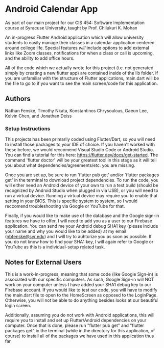 # Android Calendar App

As part of our main project for our CIS 454: Software Implementation course at Syracuse University, taught by Prof. Chilukuri K. Mohan

An in-progress Flutter Android application which will allow university students to easily manage their classes
in a calendar application centered around college life. Special features *will* include options to add external links like Zoom classes,
notifications for when a class or call is upcoming, and the ability to add office hours.

All of the code which we actually wrote for this project (i.e. not generated simply by creating a new flutter app) are contained inside
of the lib folder. If you are unfamiliar with the structure of Flutter applications, main.dart will be the file to go to if you want to
see the main screen/code for this application.

## Authors
Nathan Fenske, 
Timothy Nkata, 
Konstantinos Chrysoulous, 
Gaeun Lee, 
Kelvin Chen, 
and Jonathan Deiss

### Setup Instructions

This projects has been primarily coded using Flutter/Dart, so you will need to install those packages to your IDE of choice. If you haven't worked with these before, we would reccomend Visual Studio Code or Android Studio. You can find a tutorial for this here: https://flutter.dev/docs/get-started. The command 'flutter doctor' will be your greatest tool in this stage as it will tell you about what dependencies/agreements/etc. you are missing.

Once you are set up, be sure to run 'flutter pub get' and/or 'flutter packages get' in the terminal to download project dependencies. To run the code, you will either need an Android device of your own to run a test build (should be recognized by Android Studio when plugged in via USB), or you will need to run a virtual device. Running a virtual device may require you to enable that setting in your BIOS. This is specific system to system, so I would reccomend troubleshooting via Google or YouTube for that.

Finally, if you would like to make use of the database and the Google sign-in features we have to offer, I will need to add you as a user to our Firebase application. You can send me your Android debug SHA1 key (please include your name and why you would like to be added) at my email (nbfenske@syr.edu) and I will try to auhtorize you as soon as possible. If you do not know how to find your SHA1 key, I will again refer to Google or YouTube as this is a individual-setup related task.

## Notes for External Users

This is a work-in-progress, meaning that some code (like Google Sign-in) is associated with our specific computers. As such, Google Sign-in will
NOT work on your computer unless I have added your SHA1 debug key to our Firebase account. If you would like to test our code, you will have to modify the
main.dart file to open to the HomeScreen as opposed to the LoginPage. Otherwise, you will not be able to do anything besides looks at our beautiful login screen.

Additionally, assuming you do not work with Android applications, this will require you to install and set up Flutter/Android dependencies on your computer.
Once that is done, please run "flutter pub get" and "flutter packages get" in the terminal (while in the directory for this application, of course) to install
all of the packages we have used in this application thus far.
